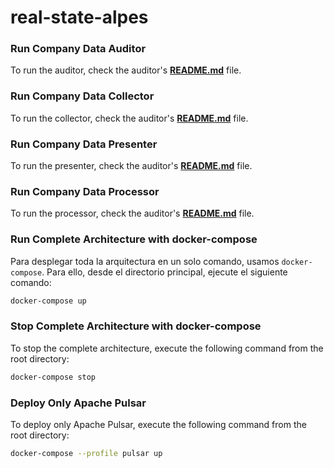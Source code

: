 # real-state-alpes

### Run Company Data Auditor
To run the auditor, check the auditor's **[README.md](./src/company_data_auditor/README.md)** file.

### Run Company Data Collector
To run the collector, check the auditor's **[README.md](./src/company_data_collector/README.md)** file.

### Run Company Data Presenter
To run the presenter, check the auditor's **[README.md](./src/company_data_presenter/README.md)** file.

### Run Company Data Processor
To run the processor, check the auditor's **[README.md](./src/company_data_processor/README.md)** file.


### Run Complete Architecture with docker-compose
Para desplegar toda la arquitectura en un solo comando, usamos `docker-compose`. Para ello, desde el directorio principal, ejecute el siguiente comando:

```bash
docker-compose up
```

### Stop Complete Architecture with docker-compose
To stop the complete architecture, execute the following command from the root directory:

```bash
docker-compose stop
```

### Deploy Only Apache Pulsar
To deploy only Apache Pulsar, execute the following command from the root directory:

```bash
docker-compose --profile pulsar up
```
